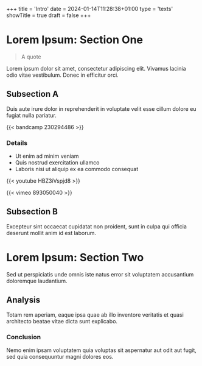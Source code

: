+++
title = 'Intro'
date = 2024-01-14T11:28:38+01:00
type = 'texts'
showTitle = true
draft = false
+++

# Lorem Ipsum: Section One

> A quote

Lorem ipsum dolor sit amet, consectetur adipiscing elit. Vivamus lacinia odio vitae vestibulum. Donec in efficitur orci.

## Subsection A

Duis aute irure dolor in reprehenderit in voluptate velit esse cillum dolore eu fugiat nulla pariatur.

{{< bandcamp 230294486 >}}

### Details

- Ut enim ad minim veniam
- Quis nostrud exercitation ullamco
- Laboris nisi ut aliquip ex ea commodo consequat

{{< youtube HBZ3iVspjd8 >}}

{{< vimeo 893050040 >}}

## Subsection B

Excepteur sint occaecat cupidatat non proident, sunt in culpa qui officia deserunt mollit anim id est laborum.

# Lorem Ipsum: Section Two

Sed ut perspiciatis unde omnis iste natus error sit voluptatem accusantium doloremque laudantium.

## Analysis

Totam rem aperiam, eaque ipsa quae ab illo inventore veritatis et quasi architecto beatae vitae dicta sunt explicabo.

### Conclusion

Nemo enim ipsam voluptatem quia voluptas sit aspernatur aut odit aut fugit, sed quia consequuntur magni dolores eos.

